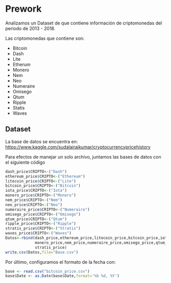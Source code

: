 # Prework

Analizamos un Dataset de que contiene información de criptomonedas del periodo de 2013 - 2018.

Las criptomonedas que contiene son:

* Bitcoin
* Dash
* Lite
* Etherum
* Monero
* Nem
* Neo
* Numeraire
* Omisego
* Qtum
* Ripple
* Statis
* Waves

## Dataset

La base de datos se encuentra en: https://www.kaggle.com/sudalairajkumar/cryptocurrencypricehistory

Para efectos de manejar un solo archivo, juntamos las bases de datos con el siguiente código

```R
dash_price$CRIPTO<-("Dash")
ethereum_price$CRIPTO<-("Ethereum")
litecoin_price$CRIPTO<-("Lite")
bitcoin_price$CRIPTO<-("Bitcoin")
iota_price$CRIPTO<-("Iota")
monero_price$CRIPTO<-("Monero")
nem_price$CRIPTO<-("Nem")
neo_price$CRIPTO<-("Neo")
numeraire_price$CRIPTO<-("Numeraire")
omisego_price$CRIPTO<-("Omisego")
qtum_price$CRIPTO<-("Qtum")
ripple_price$CRIPTO<-("Ripple")
stratis_price$CRIPTO<-("Stratis")
waves_price$CRIPTO<-("Waves")
Datos<-rbind(dash_price,ethereum_price,litecoin_price,bitcoin_price,iota_price,
             monero_price,nem_price,numeraire_price,omisego_price,qtum_price,ripple_price,
             stratis_price)
write.csv(Datos,file="Base.csv")
```

Por último, configuramos el formato de la fecha con:

```R
base <- read.csv("bitcoin_price.csv")
base$Date <- as.Date(base$Date,format='%b %d, %Y')
```
